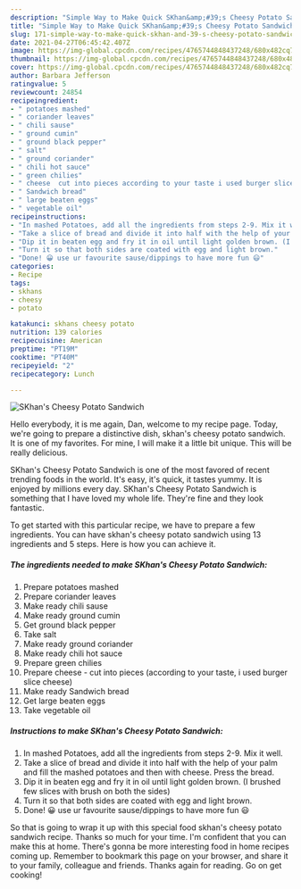 ```yaml
---
description: "Simple Way to Make Quick SKhan&amp;#39;s Cheesy Potato Sandwich"
title: "Simple Way to Make Quick SKhan&amp;#39;s Cheesy Potato Sandwich"
slug: 171-simple-way-to-make-quick-skhan-and-39-s-cheesy-potato-sandwich
date: 2021-04-27T06:45:42.407Z
image: https://img-global.cpcdn.com/recipes/4765744848437248/680x482cq70/skhans-cheesy-potato-sandwich-recipe-main-photo.jpg
thumbnail: https://img-global.cpcdn.com/recipes/4765744848437248/680x482cq70/skhans-cheesy-potato-sandwich-recipe-main-photo.jpg
cover: https://img-global.cpcdn.com/recipes/4765744848437248/680x482cq70/skhans-cheesy-potato-sandwich-recipe-main-photo.jpg
author: Barbara Jefferson
ratingvalue: 5
reviewcount: 24854
recipeingredient:
- " potatoes mashed"
- " coriander leaves"
- " chili sause"
- " ground cumin"
- " ground black pepper"
- " salt"
- " ground coriander"
- " chili hot sauce"
- " green chilies"
- " cheese  cut into pieces according to your taste i used burger slice cheese"
- " Sandwich bread"
- " large beaten eggs"
- " vegetable oil"
recipeinstructions:
- "In mashed Potatoes, add all the ingredients from steps 2-9. Mix it well."
- "Take a slice of bread and divide it into half with the help of your palm and fill the mashed potatoes and then with cheese. Press the bread."
- "Dip it in beaten egg and fry it in oil until light golden brown. (I brushed few slices with brush on both the sides)"
- "Turn it so that both sides are coated with egg and light brown."
- "Done! 😀 use ur favourite sause/dippings to have more fun 😃"
categories:
- Recipe
tags:
- skhans
- cheesy
- potato

katakunci: skhans cheesy potato 
nutrition: 139 calories
recipecuisine: American
preptime: "PT19M"
cooktime: "PT40M"
recipeyield: "2"
recipecategory: Lunch

---
```



![SKhan&#39;s Cheesy Potato Sandwich](https://img-global.cpcdn.com/recipes/4765744848437248/680x482cq70/skhans-cheesy-potato-sandwich-recipe-main-photo.jpg)

Hello everybody, it is me again, Dan, welcome to my recipe page. Today, we're going to prepare a distinctive dish, skhan&#39;s cheesy potato sandwich. It is one of my favorites. For mine, I will make it a little bit unique. This will be really delicious.

SKhan&#39;s Cheesy Potato Sandwich is one of the most favored of recent trending foods in the world. It's easy, it's quick, it tastes yummy. It is enjoyed by millions every day. SKhan&#39;s Cheesy Potato Sandwich is something that I have loved my whole life. They're fine and they look fantastic.




To get started with this particular recipe, we have to prepare a few ingredients. You can have skhan&#39;s cheesy potato sandwich using 13 ingredients and 5 steps. Here is how you can achieve it.

<!--inarticleads1-->

##### The ingredients needed to make SKhan&#39;s Cheesy Potato Sandwich:

1. Prepare  potatoes mashed
1. Prepare  coriander leaves
1. Make ready  chili sause
1. Make ready  ground cumin
1. Get  ground black pepper
1. Take  salt
1. Make ready  ground coriander
1. Make ready  chili hot sauce
1. Prepare  green chilies
1. Prepare  cheese - cut into pieces (according to your taste, i used burger slice cheese)
1. Make ready  Sandwich bread
1. Get  large beaten eggs
1. Take  vegetable oil




<!--inarticleads2-->

##### Instructions to make SKhan&#39;s Cheesy Potato Sandwich:

1. In mashed Potatoes, add all the ingredients from steps 2-9. Mix it well.
1. Take a slice of bread and divide it into half with the help of your palm and fill the mashed potatoes and then with cheese. Press the bread.
1. Dip it in beaten egg and fry it in oil until light golden brown. (I brushed few slices with brush on both the sides)
1. Turn it so that both sides are coated with egg and light brown.
1. Done! 😀 use ur favourite sause/dippings to have more fun 😃




So that is going to wrap it up with this special food skhan&#39;s cheesy potato sandwich recipe. Thanks so much for your time. I'm confident that you can make this at home. There's gonna be more interesting food in home recipes coming up. Remember to bookmark this page on your browser, and share it to your family, colleague and friends. Thanks again for reading. Go on get cooking!
